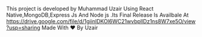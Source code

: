 This project is developed by Muhammad Uzair Using React Native,MongoDB,Express Js And Node js .Its Final Release Is Availbale At https://drive.google.com/file/d/1giinlDKOl6WC21wvbpllDz1ns8W7xe5O/view?usp=sharing Made With ❤️ By Uzair